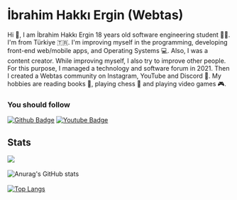 # İbrahim Hakkı Ergin (Webtas)
Hi 👋, I am İbrahim Hakkı Ergin 18 years old software engineering student 👨‍🎓. I'm from Türkiye 🇹🇷. I'm improving myself in the programming, developing front-end web/mobile apps, and Operating Systems 💻. Also, I was a content creator. While improving myself, I also try to improve other people. For this purpose, I managed a technology and software forum in 2021. Then I created a Webtas community on Instagram, YouTube and Discord 📱. My hobbies are reading books 📖, playing chess 🧠 and playing video games 🎮.<br>
### You should follow
[![Github Badge](https://img.shields.io/github/followers/06ergin06?style=social)](https://github.com/06ergin06)
[![Youtube Badge](https://img.shields.io/youtube/channel/subscribers/UCnu8zBv-6nGXLlxgsBYmksQ?style=social)](https://www.youtube.com/channel/@Webtas)
## Stats
![](https://komarev.com/ghpvc/?username=06ergin06&color=green)<br><br>
![Anurag's GitHub stats](https://github-readme-stats.vercel.app/api?username=06ergin06&show_icons=true&theme=dark)
<br><br>
[![Top Langs](https://github-readme-stats.vercel.app/api/top-langs/?username=06ergin06&layout=compact&theme=dark)](https://github.com/anuraghazra/github-readme-stats)<br>
